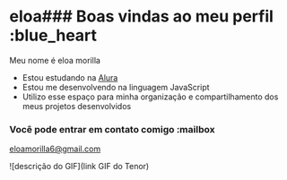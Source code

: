# eloa### Boas vindas ao meu perfil :blue_heart

Meu nome é eloa morilla

- Estou estudando na [Alura](https://www.alura.com.br)
- Estou me desenvolvendo na linguagem JavaScript
- Utilizo esse espaço para minha organização e compartilhamento dos meus projetos desenvolvidos

### Você pode entrar em contato comigo :mailbox

eloamorilla6@gmail.com

![descrição do GIF](link GIF do Tenor)
